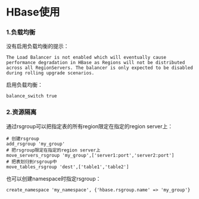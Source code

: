 # HBase使用

### 1.负载均衡

没有启用负载均衡的提示：

```
The Load Balancer is not enabled which will eventually cause performance degradation in HBase as Regions will not be distributed across all RegionServers. The balancer is only expected to be disabled during rolling upgrade scenarios.
```

启用负载均衡：

```
balance_switch true
```


### 2.资源隔离

通过rsgroup可以把指定表的所有region限定在指定的region server上：

```shell
# 创建rsgroup
add_rsgroup 'my_group'
# 把rsgroup限定在指定的region server上
move_servers_rsgroup 'my_group',['server1:port','server2:port']
# 把表划归到rsgroup中
move_tables_rsgroup 'dest',['table1','table2']
```
也可以创建namespace时指定rsgroup：

```shell
create_namespace 'my_namespace', {'hbase.rsgroup.name' => 'my_group'}
```
